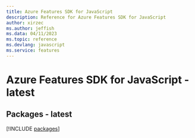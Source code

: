 ```yaml
---
title: Azure Features SDK for JavaScript
description: Reference for Azure Features SDK for JavaScript
author: xirzec
ms.author: jeffish
ms.data: 04/11/2023
ms.topic: reference
ms.devlang: javascript
ms.service: features
---
```

# Azure Features SDK for JavaScript - latest
## Packages - latest
[!INCLUDE [packages](features-index.md)]